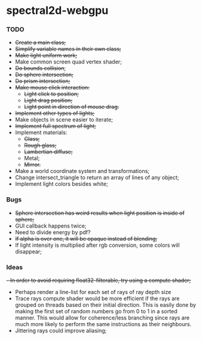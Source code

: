 # spectral2d-webgpu

### TODO
- ~~Create a main class;~~
- ~~Simplify variable names in their own class;~~
- ~~Make light uniform work;~~
- Make common screen quad vertex shader;
- ~~Do bounds collision~~;
- ~~Do sphere intersection;~~
- ~~Do prism intersection;~~
- ~~Make mouse click interaction:~~
  - ~~Light click to position;~~
  - ~~Light drag position;~~
  - ~~Light point in direction of mouse drag.~~
- ~~Implement other types of lights;~~
- Make objects in scene easier to iterate;
- ~~Implement full spectrum of light;~~
- Implement materials:
  - ~~Glass;~~
  - ~~Rough glass;~~
  - ~~Lambertian diffuse;~~
  - Metal;
  - ~~Mirror.~~
- Make a world coordinate system and transformations;
- Change intersect_triangle to return an array of lines of any object;
- Implement light colors besides white;

### Bugs
- ~~Sphere intersection has weird results when light position is inside of sphere;~~
- GUI callback happens twice;
- Need to divide energy by pdf?
- ~~If alpha is over one, it will be opaque instead of blending;~~
- If light intensity is multiplied after rgb conversion, some colors will disappear;

### Ideas
~~- In order to avoid requiring float32-filterable, try using a compute shader;~~
- Perhaps render a line-list for each set of rays of ray depth size
- Trace rays compute shader would be more efficient if the rays are grouped on threads based on their initial direction. This is easily done by making the first set of random numbers go from 0 to 1 in a sorted manner. This would allow for coherence/less branching since rays are much more likely to perform the same instructions as their neighbours.
- Jittering rays could improve aliasing;
